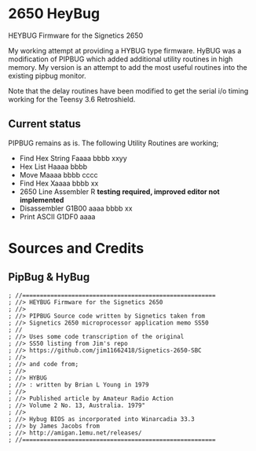 # 2650	HeyBug
HEYBUG Firmware for the Signetics 2650

My working attempt at providing a HYBUG type firmware.
HyBUG was a modification of PIPBUG which added additional utility routines in high memory. My version is an attempt to add the most useful routines into the existing pipbug monitor.

Note that the delay routines have been modified to get the serial i/o timing working for the Teensy 3.6 Retroshield.
## Current status

PIPBUG remains as is.
The following Utility Routines are working;
- Find Hex String    	Faaaa bbbb xxyy
- Hex List           	Haaaa bbbb
- Move             	Maaaa bbbb cccc
- Find Hex        Xaaaa bbbb xx
- 2650 Line Assembler R **testing required, improved editor not implemented**
- Disassembler        G1B00 aaaa bbbb xx
- Print ASCII         G1DF0 aaaa

# Sources and Credits
 
## PipBug & HyBug
```
; //=======================================================
; //> HEYBUG Firmware for the Signetics 2650
; //>
; //> PIPBUG Source code written by Signetics taken from
; //> Signetics 2650 microprocessor application memo SS50
; //
; //> Uses some code transcription of the original 
; //> SS50 listing from Jim's repo
; //> https://github.com/jim11662418/Signetics-2650-SBC
; //>
; //> and code from;
; //>
; //> HYBUG
; //> : written by Brian L Young in 1979
; //> 
; //> Published article by Amateur Radio Action
; //> Volume 2 No. 13, Australia. 1979"
; //>
; //> Hybug BIOS as incorporated into Winarcadia 33.3
; //> by James Jacobs from
; //> http://amigan.1emu.net/releases/
; //=======================================================
```

